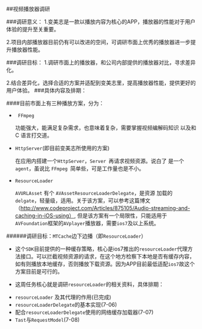 ##视频播放器调研

###调研意义：
1.变美志是一款以播放内容为核心的APP，播放器的性能对于用户体验的提升至关重要。

2.项目内部播放器目前仍有可以改进的空间，可调研市面上优秀的播放器进一步提升播放器性能。

###调研目标：
1.调研市面上的播放器，和公司内部提供的播放器对比，寻求差异化。

2.结合差异化，选择合适的方案并适配到变美志里，提高播放器性能，提供更好的用户体验。
###具体内容及排期：

####目前市面上有三种播放方案，分为：
* ``` FFmpeg```

	功能强大，能满足复杂需求，也意味着复杂，需要掌握视频编解码知识	以及和 C 语言打交道。
	
* ```HttpServer```(即目前变美志所使用的方案)

	在应用内搭建一个```HttpServer```，```Server ```再请求视频资源。说白了	是一个 ```agent```，虽说比 ```FFmpeg ```简单些，可是工作量也是不小。

* ```ResourceLoader```
	
	```AVURLAsset``` 有个 ```AVAssetResourceLoaderDelegate```，是资源	加载的```delgate```，轻量级，适用。关于该方案，可以参考这篇博文（http://www.codeproject.com/Articles/875105/Audio-streaming-and-caching-in-iOS-using）, 但是该方案有一个局限性，只能适用于```AVFoundation```框架的```AVplayer```播放器，需要```ios7```及以上系统。
	
######调研目标：```MTCache```边下边播（即```ResourceLoader```）

* 这个```SDK```目前提供的一种缓存策略，核心是ios7推出的```resourceLoader```代理方法接口。可以拦截视频资源的请求，在这个地方检察下本地是否有缓存内容，如有则播放本地缓存，否则播放下载资源。因为APP目前最低适配```ios7```故这个方案目前是可行的。
  
  
* 这周任务核心就是调研```resourceLoader```的相关资料，具体排期：
 - ```resourceLoader```  及其代理的作用(已完成)
 - ```resourceLoaderDelegate```的基本实现(7-06)
 - 配合```resourceLoaderDelegate```使用的网络缓存加载器(7-07)
 - ```Tast```与```RequestModel```(7-08)
    
